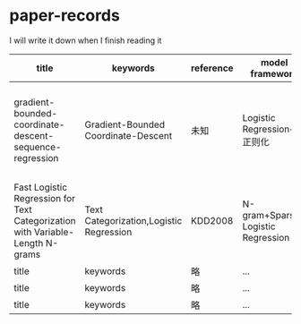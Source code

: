 # paper-records
I will write it down when I finish reading it

|title|keywords|reference|model framework|conclusion|
|-|-|-|-|-|
|gradient-bounded-coordinate-descent-sequence-regression|Gradient-Bounded Coordinate-Descent|未知|Logistic Regression+L1正则化|证明梯度有界坐标下降方法对预测模型最优子序列搜索过程的优化效果|
|Fast Logistic Regression for Text Categorization with Variable-Length N-grams|Text Categorization,Logistic Regression|KDD2008|N-gram+Sparse Logistic Regression|提出改进的逻辑回归模型对时间序列进行分类并进行对比分析|
|title|keywords|略|...|...|
|title|keywords|略|...|...|
|title|keywords|略|...|...|
